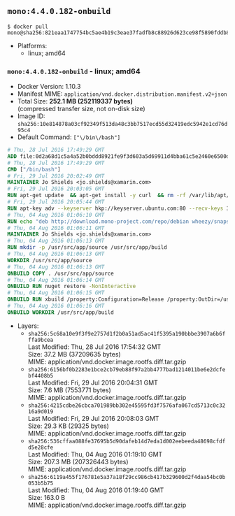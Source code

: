 ## `mono:4.4.0.182-onbuild`

```console
$ docker pull mono@sha256:821eaa1747754bc5ae4b19c3eae37fadfb8c88926d623ce98f5890fddb872b7a
```

-	Platforms:
	-	linux; amd64

### `mono:4.4.0.182-onbuild` - linux; amd64

-	Docker Version: 1.10.3
-	Manifest MIME: `application/vnd.docker.distribution.manifest.v2+json`
-	Total Size: **252.1 MB (252119337 bytes)**  
	(compressed transfer size, not on-disk size)
-	Image ID: `sha256:10e814878a03cf92349f513da48c3bb7517ecd55d32419edc5942e1cd76d95c4`
-	Default Command: `["\/bin\/bash"]`

```dockerfile
# Thu, 28 Jul 2016 17:49:29 GMT
ADD file:0d2a68d1c5a4a52b0bddd8921fe9f3d603a5d69911d4bba61c5e2460e6500d76 in /
# Thu, 28 Jul 2016 17:49:29 GMT
CMD ["/bin/bash"]
# Fri, 29 Jul 2016 20:02:49 GMT
MAINTAINER Jo Shields <jo.shields@xamarin.com>
# Fri, 29 Jul 2016 20:03:05 GMT
RUN apt-get update 	&& apt-get install -y curl 	&& rm -rf /var/lib/apt/lists/*
# Fri, 29 Jul 2016 20:05:44 GMT
RUN apt-key adv --keyserver hkp://keyserver.ubuntu.com:80 --recv-keys 3FA7E0328081BFF6A14DA29AA6A19B38D3D831EF
# Thu, 04 Aug 2016 01:06:10 GMT
RUN echo "deb http://download.mono-project.com/repo/debian wheezy/snapshots/4.4.0.182 main" > /etc/apt/sources.list.d/mono-xamarin.list 	&& apt-get update 	&& apt-get install -y binutils mono-devel ca-certificates-mono fsharp mono-vbnc nuget referenceassemblies-pcl 	&& rm -rf /var/lib/apt/lists/* /tmp/*
# Thu, 04 Aug 2016 01:06:11 GMT
MAINTAINER Jo Shields <jo.shields@xamarin.com>
# Thu, 04 Aug 2016 01:06:13 GMT
RUN mkdir -p /usr/src/app/source /usr/src/app/build
# Thu, 04 Aug 2016 01:06:13 GMT
WORKDIR /usr/src/app/source
# Thu, 04 Aug 2016 01:06:13 GMT
ONBUILD COPY . /usr/src/app/source
# Thu, 04 Aug 2016 01:06:14 GMT
ONBUILD RUN nuget restore -NonInteractive
# Thu, 04 Aug 2016 01:06:15 GMT
ONBUILD RUN xbuild /property:Configuration=Release /property:OutDir=/usr/src/app/build/
# Thu, 04 Aug 2016 01:06:16 GMT
ONBUILD WORKDIR /usr/src/app/build
```

-	Layers:
	-	`sha256:5c68a10e9f3f9e2757d1f2b0a51ad5ac41f5395a190bbbe3907a6b6fffa9bcea`  
		Last Modified: Thu, 28 Jul 2016 17:54:32 GMT  
		Size: 37.2 MB (37209635 bytes)  
		MIME: application/vnd.docker.image.rootfs.diff.tar.gzip
	-	`sha256:6156bf0b2283e1bce2cb79eb88f97a2bb4777bad1214011be6e2dcfebf4408b5`  
		Last Modified: Fri, 29 Jul 2016 20:04:31 GMT  
		Size: 7.6 MB (7553771 bytes)  
		MIME: application/vnd.docker.image.rootfs.diff.tar.gzip
	-	`sha256:4215cdbe26cbca701989bb302e45595fd3f7576afa067cd5713c0c3216a9d019`  
		Last Modified: Fri, 29 Jul 2016 20:08:03 GMT  
		Size: 29.3 KB (29325 bytes)  
		MIME: application/vnd.docker.image.rootfs.diff.tar.gzip
	-	`sha256:536cffaa088fe37695b5d90dafeb14d7eda1d002eebeeda48698cfdfd5e28cfe`  
		Last Modified: Thu, 04 Aug 2016 01:19:10 GMT  
		Size: 207.3 MB (207326443 bytes)  
		MIME: application/vnd.docker.image.rootfs.diff.tar.gzip
	-	`sha256:6119a455f176781e5a37a18f29cc986cb417b329600d2f4daa54bc0b053b5b75`  
		Last Modified: Thu, 04 Aug 2016 01:19:40 GMT  
		Size: 163.0 B  
		MIME: application/vnd.docker.image.rootfs.diff.tar.gzip
